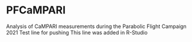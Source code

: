 # PFCaMPARI
Analysis of CaMPARI measurements during the Parabolic Flight Campaign 2021
Test line for pushing
This line was added in R-Studio